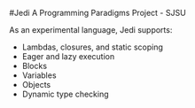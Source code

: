 #Jedi
A Programming Paradigms Project - SJSU

As an experimental language, Jedi supports:  
- Lambdas, closures, and static scoping  
- Eager and lazy execution  
- Blocks  
- Variables  
- Objects  
- Dynamic type checking  
